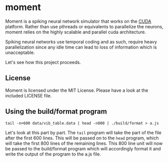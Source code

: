 moment
===

Moment is a spiking neural network simulator that works on the
[CUDA][cuda-link] platform.  Rather than use pthreads or equivalents
to parallelize the neurons, moment relies on the highly scalable and
parallel cuda architecture.

Spiking neural networks use temporal coding and as such, require heavy
parallelization since any idle time can lead to loss of information
which is unacceptable.

Let's see how this project proceeds.

License
---

Moment is licensed under the MIT License.  Please have a look at the
included LICENSE file.

Using the build/format program
---

```shell
tail -n+600 data/vib_table.data | head -n800 | ./build/format > a.js
```

Let's look at this part by part. The `tail` program will take the part of the
file after the first 600 lines. This will be passed on to the `head` program,
which will take the first 800 lines of the remaining lines. This 800 line unit
will now be passed to the build/format program which will accordingly format it
and write the output of the program to the a.js file.

[cuda-link]: http://developer.nvidia.com/cuda
